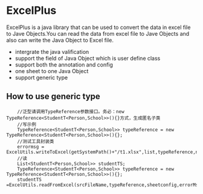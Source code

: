 ExcelPlus
===
ExcelPlus is a java library that can be used to convert the data in excel file to Jave Objects.You can read the data from excel file to Jave Objects and also can write the Java Object to Excel file.

* intergrate the java valification <br> 
* support the field of Java Object which is user define class <br> 
* support both the annotation and config  <br> 
* one sheet to one Java Object <br> 
* support generic type <br> 

How to use generic type
---

        //泛型请调用TypeReference参数接口。务必：new TypeReference<StudentT<Person,School>>(){}方式，生成匿名子类
        //写示例
        TypeReference<StudentT<Person,School>> typeReference = new TypeReference<StudentT<Person,School>>(){};
        //测试工具封装类
        errormsg = ExcelUtils.writeToExcel(getSystemPath()+"/t1.xlsx",list,typeReference,null);
        //读
        List<StudentT<Person,School>> studentTS;
        TypeReference<StudentT<Person,School>> typeReference = new TypeReference<StudentT<Person,School>>(){};
        studentTS =ExcelUtils.readFromExcel(srcFileName,typeReference,sheetconfig,errorMsgs);



